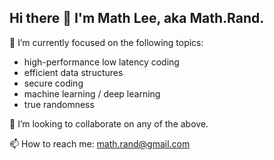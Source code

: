## Hi there 👋  I'm Math Lee, aka Math.Rand.

🔭 I’m currently focused on the following topics:

- high-performance low latency coding 
- efficient data structures
- secure coding
- machine learning / deep learning
- true randomness

👯 I’m looking to collaborate on any of the above.

📫 How to reach me: math.rand@gmail.com



